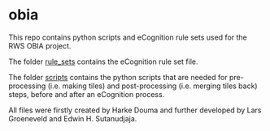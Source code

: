# obia
This repo contains python scripts and eCognition rule sets used for the RWS OBIA project. 

The folder [rule_sets](rule_sets) contains the eCognition rule set file.   

The folder [scripts](scripts) contains the python scripts that are needed for pre-processing (i.e. making tiles) and post-processing (i.e. merging tiles back) steps, before and after an eCognition process.   

All files were firstly created by Harke Douma and further developed by Lars Groeneveld and Edwin H. Sutanudjaja.   
